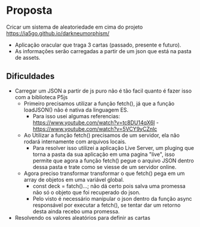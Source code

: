 # Proposta

Cricar um sistema de aleatoriedade em cima do projeto https://ia5go.github.io/darkneumorphism/

- Aplicação oracular que traga 3 cartas (passado, presente e futuro).
- As informações serão carregadas a partir de um json que está na pasta de assets.

## Dificuldades

- Carregar um JSON a partir de js puro não é tão facil quanto é fazer isso com a biblioteca P5js
  - Primeiro precisamos utilizar a função fetch(), já que a função loadJSON() não é nativa da linguagem ES.
    - Para isso usei algumas referencias: https://www.youtube.com/watch?v=tc8DU14qX6I - https://www.youtube.com/watch?v=5VCY9yCZnlc
  - Ao Utilizar a função fetch() precisamos de um servidor, ela não rodará internamente com arquivos locais.
    - Para resolver isso utilizei a aplicação Live Server, um pluging que torna a pasta da sua aplicação em uma pagina "live", isso permite que agora a função fetch() pegue o arquivo JSON dentro dessa pasta e trate como se viesse de um servidor online.
  - Agora preciso transformar transformar o que fetch() pega em um array de objetos em uma variável global.
    - const deck = fatch()...; não dá certo pois salva uma promessa não só o objeto que foi recuperado do json.
    - Pelo visto é necessário manipular o json dentro da função async responsável por executar a fetch(), se tentar dar um retorno desta ainda recebo uma promessa.
- Resolvendo os valores aleatórios para definir as cartas
